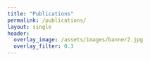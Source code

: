 ```yaml
---
title: "Publications"
permalink: /publications/
layout: single
header:
  overlay_image: /assets/images/banner2.jpg
  overlay_filter: 0.3
---
```

